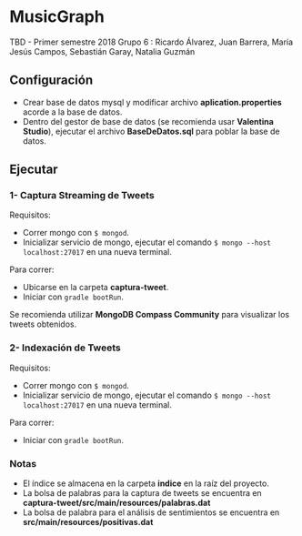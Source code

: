 # MusicGraph

TBD - Primer semestre 2018
Grupo 6 : Ricardo Álvarez, Juan Barrera, María Jesús Campos, Sebastián Garay, Natalia Guzmán

## Configuración

* Crear base de datos mysql y modificar archivo **aplication.properties** acorde a la base de datos.
* Dentro del gestor de base de datos (se recomienda usar **Valentina Studio**), ejecutar el archivo **BaseDeDatos.sql** para poblar la base de datos.

## Ejecutar

### 1- Captura Streaming de Tweets

Requisitos: 
* Correr mongo con `$ mongod`.
* Inicializar servicio de mongo, ejecutar el comando `$ mongo --host localhost:27017` en una nueva terminal.

Para correr:
* Ubicarse en la carpeta **captura-tweet**.
* Iniciar con `gradle bootRun`.

Se recomienda utilizar **MongoDB Compass Community** para visualizar los tweets obtenidos.

### 2- Indexación de Tweets 

Requisitos: 
* Correr mongo con `$ mongod`.
* Inicializar servicio de mongo, ejecutar el comando `$ mongo --host localhost:27017` en una nueva terminal.

Para correr:
* Iniciar con `gradle bootRun`.

### Notas

* El índice se almacena en la carpeta **indice** en la raíz del proyecto.
* La bolsa de palabras para la captura de tweets se encuentra en **captura-tweet/src/main/resources/palabras.dat**
* La bolsa de palabra para el análisis de sentimientos se encuentra en **src/main/resources/positivas.dat**
